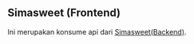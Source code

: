 ## Simasweet (Frontend)

Ini merupakan konsume api dari [Simasweet(Backend)](https://github.com/yoghaswara/simasweet-go).